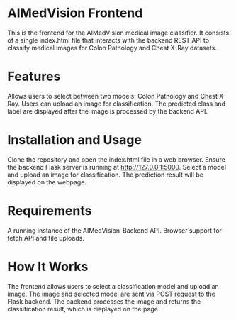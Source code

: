 # AIMedVision Frontend
This is the frontend for the AIMedVision medical image classifier. It consists of a single index.html file that interacts with the backend REST API to classify medical images for Colon Pathology and Chest X-Ray datasets.

# Features
Allows users to select between two models: Colon Pathology and Chest X-Ray.
Users can upload an image for classification.
The predicted class and label are displayed after the image is processed by the backend API.

# Installation and Usage
Clone the repository and open the index.html file in a web browser.
Ensure the backend Flask server is running at http://127.0.0.1:5000.
Select a model and upload an image for classification.
The prediction result will be displayed on the webpage.

# Requirements
A running instance of the AIMedVision-Backend API.
Browser support for fetch API and file uploads.

# How It Works
The frontend allows users to select a classification model and upload an image.
The image and selected model are sent via POST request to the Flask backend.
The backend processes the image and returns the classification result, which is displayed on the page.
